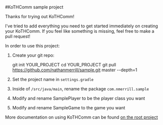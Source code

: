#KoTHComm sample project

Thanks for trying out KoTHComm!

I've tried to add everything you need to get started immediately on creating your KoTHComm.  If you feel like something is missing, feel free to make a pull request!

In order to use this project:

1. Create your git repo: 


    git init YOUR_PROJECT
    cd YOUR_PROJECT
    git pull https://github.com/nathanmerrill/sample.git master --depth=1
    
2. Set the project name in `settings.gradle`

3. Inside of `/src/java/main`, rename the package `com.nmerrill.sample`

4. Modify and rename SamplePlayer to be the player class you want

5. Modify and rename SampleGame to the game you want

More documentation on using KoTHComm can be found [on the root project](https://github.com/nathanmerrill/KoTHComm)
